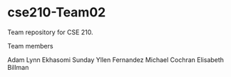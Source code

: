 # cse210-Team02
Team repository for CSE 210. 

Team members 

Adam Lynn
Ekhasomi Sunday
Yllen Fernandez
Michael Cochran
Elisabeth Billman
